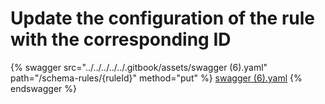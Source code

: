 # Update the configuration of the rule with the corresponding ID

{% swagger src="../../../../../.gitbook/assets/swagger (6).yaml" path="/schema-rules/{ruleId}" method="put" %}
[swagger (6).yaml](<../../../../../.gitbook/assets/swagger (6).yaml>)
{% endswagger %}
